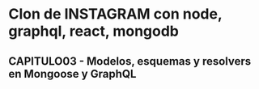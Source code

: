 # Clon de INSTAGRAM con node, graphql, react, mongodb

## CAPITULO03 - Modelos, esquemas y resolvers en Mongoose y GraphQL
